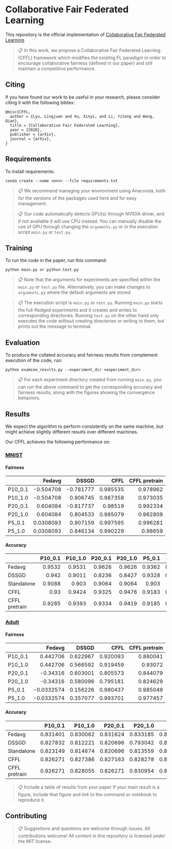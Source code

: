# Collaborative Fair Federated Learning

This repository is the official implementation of [Collaborative Fair Federated Learning](https://example.com). 

>📋 In this work, we propose a Collaborative Fair Federated Learning (CFFL) framework which modifies the existing FL paradigm in order to encourage collaborative fairness (defined in our paper) and still maintain a competitive performance.

## Citing
If you have found our work to be useful in your research, please consider citing it with the following bibtex:
```
@misc{CFFL,
  author = {Lyu, Lingjuan and Xu, Xinyi, and Li, Yitong and Wang, Qian},
  title = {Collaborative Fair Federated Learning},
  year = {2020},
  publisher = {arXiv},
  journal = {arXiv},
}
```

## Requirements

To install requirements:

```setup
conda create --name <env> --file requirements.txt
```
>📋  We recommend managing your environment using Anaconda, both for the versions of the packages used here and for easy management. 

>📋  Our code automatically detects GPU(s) through NVIDIA driver, and if not available it will use CPU instead. You can manually disable the use of GPU through changing the `arguments.py` or in the execution script `main.py` or `test.py`.



## Training

To run the code in the paper, run this command:
```
python main.py or python.test.py
```
>📋  Note that the arguments for experiments are specified within the `main.py` or `test.py` file. Alternatively, you can make changes to `arguments.py` where the default arguments are stored.


>📋  The execution script is `main.py` or `test.py`. Running `main.py` starts the full-fledged experiments and it creates and writes to corresponding directories. Running `test.py` on the other hand only executes the code without creating directories or writing to them, but prints out the message to terminal.

## Evaluation

To produce the collated accuracy and fairness results from complement execution of the code, run:

```eval
python examine_results.py --experiment_dir <experiment_dir>
```

>📋  For each experiment directory created from running `main.py`, you can run the above command to get the corresponding accuracy and fairness results, along with the figures showing the convergence behaviors.

<!---
We do not have pre-trained models currently.
## Pre-trained Models

You can download pretrained models here:

- [My awesome model](https://drive.google.com/mymodel.pth) trained on ImageNet using parameters x,y,z. 

>📋  Give a link to where/how the pretrained models can be downloaded and how they were trained (if applicable).  Alternatively you can have an additional column in your results table with a link to the models.
--->

## Results
We expect the algorithm to perform consistently on the same machine, but might achieve slightly different results over different machines.

Our CFFL achieves the following performance on:
### [MNIST](http://yann.lecun.com/exdb/mnist/)

#### Fairness
|         |     Fedavg |     DSSGD |     CFFL |   CFFL pretrain |
|:--------|-----------:|----------:|---------:|----------------:|
| P10_0.1 | -0.504708  | -0.781777 | 0.985535 |        0.978962 |
| P10_1.0 | -0.504708  |  0.906745 | 0.987358 |        0.973035 |
| P20_0.1 |  0.604084  | -0.817737 | 0.98519  |        0.992334 |
| P20_1.0 |  0.604084  |  0.804533 | 0.985079 |        0.962809 |
| P5_0.1  |  0.0308093 |  0.907159 | 0.997595 |        0.996281 |
| P5_1.0  |  0.0308093 |  0.846134 | 0.990229 |        0.98659  |

#### Accuracy
|               |   P10_0.1 |   P10_1.0 |   P20_0.1 |   P20_1.0 |   P5_0.1 |   P5_1.0 |
|:--------------|----------:|----------:|----------:|----------:|---------:|---------:|
| Fedavg        |    0.9532 |    0.9531 |    0.9626 |    0.9626 |   0.9362 |   0.9362 |
| DSSGD         |    0.942  |    0.9011 |    0.8236 |    0.8427 |   0.9328 |   0.9156 |
| Standalone    |    0.9088 |    0.903  |    0.9064 |    0.9064 |   0.903  |   0.903  |
| CFFL          |    0.93   |    0.9424 |    0.9325 |    0.9476 |   0.9183 |   0.9261 |
| CFFL pretrain |    0.9285 |    0.9393 |    0.9334 |    0.9419 |   0.9185 |   0.9274 |


### [Adult](http://archive.ics.uci.edu/ml/datasets/Adult)

#### Fairness
|         |     Fedavg |    DSSGD |     CFFL |   CFFL pretrain |
|:--------|-----------:|---------:|---------:|----------------:|
| P10_0.1 |  0.442706  | 0.622967 | 0.920093 |        0.880041 |
| P10_1.0 |  0.442706  | 0.566592 | 0.919459 |        0.93072  |
| P20_0.1 | -0.34316   | 0.603001 | 0.805573 |        0.844079 |
| P20_1.0 | -0.34316   | 0.580096 | 0.795181 |        0.824629 |
| P5_0.1  | -0.0332574 | 0.156226 | 0.980437 |        0.985049 |
| P5_1.0  | -0.0332574 | 0.357077 | 0.993701 |        0.977457 |

#### Accuracy
|               |   P10_0.1 |   P10_1.0 |   P20_0.1 |   P20_1.0 |   P5_0.1 |   P5_1.0 |
|:--------------|----------:|----------:|----------:|----------:|---------:|---------:|
| Fedavg        |  0.831401 |  0.830062 |  0.831624 |  0.833185 | 0.825825 | 0.827609 |
| DSSGD         |  0.827832 |  0.812221 |  0.820696 |  0.793042 | 0.819358 | 0.818912 |
| Standalone    |  0.823149 |  0.814674 |  0.820696 |  0.813559 | 0.819358 | 0.812221 |
| CFFL          |  0.826271 |  0.827386 |  0.827163 |  0.828278 | 0.819581 | 0.826271 |
| CFFL pretrain |  0.826271 |  0.828055 |  0.826271 |  0.830954 | 0.818912 | 0.827832 |


>📋  Include a table of results from your paper If your main result is a figure, include that figure and link to the command or notebook to reproduce it. 


## Contributing

>📋 Suggestions and questions are welcome through issues. All contributions welcome! All content in this repository is licensed under the MIT license.
